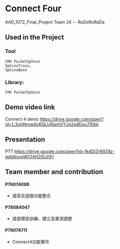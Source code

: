 # Connect Four

AAD_1072_Final_Project
Team 24 -- RoDoRoRaDa

## Used in the Project

### Tool
    CMU PocketSphinx
    SphinxTrain,
    SphinxBase

### Library:
    CMU PocketSphinx

## Demo video link 

Connect 4 demo
<https://drive.google.com/open?id=1_SvhNmw4oKQLURamlVYJq2q4Dou7IDbk>

## Presentation 

PTT
<https://drive.google.com/open?id=1kdDIZr69Z8z-gpbIkovpWCHhf2lGJhFI>

## Team member and contribution

#### P76074088 
- 語音及遊戲功能整合

#### P78084047 
- 語音模型訓練、建立及實測調整

#### P76074711 
- Connect4功能實作
